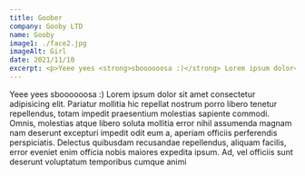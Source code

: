 ```yaml
---
title: Goober
company: Gooby LTD
name: Gooby
image1: ./face2.jpg
imageAlt: Girl  
date: 2021/11/10
excerpt: <p>Yeee yees <strong>sboooooosa :)</strong> Lorem ipsum dolor</p>
---
```


Yeee yees sboooooosa :) Lorem ipsum dolor sit amet consectetur adipisicing elit. Pariatur mollitia hic repellat nostrum porro libero tenetur repellendus, totam impedit praesentium molestias sapiente commodi. Omnis, molestias atque libero soluta mollitia error nihil assumenda magnam nam deserunt excepturi impedit odit eum a, aperiam officiis perferendis perspiciatis. Delectus quibusdam recusandae repellendus, aliquam facilis, error eveniet enim officia nobis maiores expedita ipsum. Ad, vel officiis sunt deserunt voluptatum temporibus cumque animi 